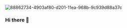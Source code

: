![88862734-4903af80-d201-11ea-968b-9c939d88a37c](https://github.com/heshammekky/heshammekky/assets/127407553/c94371f3-8482-47b2-9cb2-74982354a6a4)
### Hi there 👋

<!--
**heshammekky/heshammekky** is a ✨ _special_ ✨ repository because its `README.md` (this file) appears on your GitHub profile.

Here are some ideas to get you started:

- 🔭 I’m currently working on ...
- 🌱 I’m currently learning ...
- 👯 I’m looking to collaborate on ...
- 🤔 I’m looking for help with ...
- 💬 Ask me about ...
- 📫 How to reach me: ...
- 😄 Pronouns: ...
- ⚡ Fun fact: ...
-->

